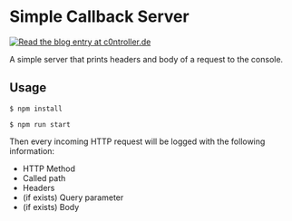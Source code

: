 # Simple Callback Server

[![Read the blog entry at c0ntroller.de](https://c0ntroller.de/img/read-blog.svg)](https://c0ntroller.de/#/project/simple-cb)

A simple server that prints headers and body of a request to the console.

## Usage
```console
$ npm install
```

```console
$ npm run start
```

Then every incoming HTTP request will be logged with the following information:
- HTTP Method
- Called path
- Headers
- (if exists) Query parameter
- (if exists) Body